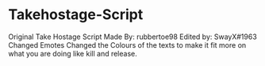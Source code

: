 # Takehostage-Script
Original Take Hostage Script Made By: rubbertoe98  Edited by: SwayX#1963  Changed Emotes Changed the Colours of the texts to make it fit more on what you are doing like kill and release.
